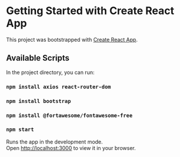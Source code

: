 # Getting Started with Create React App

This project was bootstrapped with [Create React App](https://github.com/facebook/create-react-app).

## Available Scripts

In the project directory, you can run:


### `npm install axios react-router-dom`

###  `npm install bootstrap`
###  `npm install @fortawesome/fontawesome-free`

### `npm start`
Runs the app in the development mode.\
Open [http://localhost:3000](http://localhost:3000) to view it in your browser.